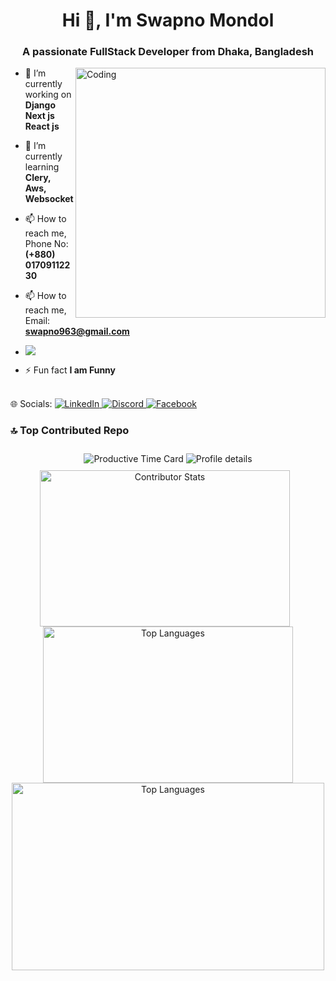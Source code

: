 <h1 align="center">Hi 👋, I'm Swapno Mondol</h1>
<h3 align="center">A passionate FullStack Developer from Dhaka, Bangladesh</h3>

<img align="right" alt="Coding" width="400" src="https://cdn.dribbble.com/users/1162077/screenshots/3848914/programmer.gif">

- 🔭 I’m currently working on **Django Next js React js**

- 🌱 I’m currently learning **Clery, Aws, Websocket**

- 📫 How to reach me, Phone No:**(+880) 01709112230**
- 📫 How to reach me, Email: **swapno963@gmail.com**
- [![](https://visitcount.itsvg.in/api?id=Swapno963&icon=6&color=12)](https://visitcount.itsvg.in)

- ⚡ Fun fact **I am Funny**
<br/>
🌐 Socials:

<a href="https://www.linkedin.com/in/swapno-mondol/" target="_blank">
  <img src="https://img.shields.io/badge/LinkedIn-%230077B5.svg?logo=linkedin&logoColor=white" alt="LinkedIn" />
</a>
<a href="https://discord.gg/swapno_65418" target="_blank">
  <img src="https://img.shields.io/badge/Discord-%237289DA.svg?logo=discord&logoColor=white" alt="Discord" />
</a>
<a href="https://www.facebook.com/profile.php?id=100090206887787" target="_blank">
  <img src="https://img.shields.io/badge/Facebook-%231877F2.svg?logo=Facebook&logoColor=white" alt="Facebook" />
</a>


### 🔝 Top Contributed Repo

<p align="center">
  <img
            style="max-width: 100%; height: auto; margin: 10px 0;"
            src="http://github-profile-summary-cards.vercel.app/api/cards/productive-time?username=Swapno963&utcOffset=8&layout=compact"
            alt="Productive Time Card"
          />
  <img
          style="max-width: 100%; height: auto;"
          src="http://github-profile-summary-cards.vercel.app/api/cards/profile-details?username=Swapno963&theme=blue_green"
          alt="Profile details"
        />
  <img src="https://github-contributor-stats.vercel.app/api?username=Swapno963&limit=5&theme=gruvbox&combine_all_yearly_contributions=true" alt="Contributor Stats" style="margin-right: 10px;height: 250px;width:400px" />
  <img src="https://github-readme-stats.vercel.app/api/top-langs/?username=Swapno963&theme=gruvbox&hide_border=true&include_all_commits=true&count_private=true&layout=compact" alt="Top Languages" style="height:250px; width:400px"/>
  <img src="https://github-readme-streak-stats.herokuapp.com/?user=Swapno963&theme=gruvbox&hide_border=true" alt="Top Languages" style="height:300px;width:500px"/>

</p>
